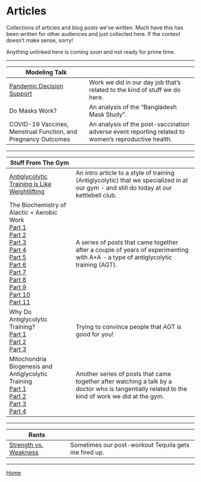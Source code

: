 # Articles

Collections of articles and blog posts we’ve written. Much have this has been written for other audiences and just collected here.  If the context doesn’t make sense, sorry!

Anything unlinked here is coming soon and not ready for prime time.

----

| Modeling Talk                                                |                                                              |
| ------------------------------------------------------------ | ------------------------------------------------------------ |
| [Pandemic Decision Support](articles/pandemic-decision-support-for-a-novel-problem-and-its-challenges.md) | Work we did in our day job that’s related to the kind of stuff we do here. |
| Do Masks Work?                                               | An analysis of the “Bangladesh Mask Study”.                  |
| COVID-19 Vaccines, Menstrual Function, and Pregnancy Outcomes | An analysis of the post-vaccination adverse event reporting related to women’s reproductive health. |

----

| Stuff From The Gym |  |
| ------------- | ------------- |
| [Antiglycolytic Training is Like Weightlifting](articles/antiglycolytic-training-is-like-weightlifting.md) | An intro article to a style of training (Antiglycolytic) that we specialized in at our gym - and still do today at our kettlebell club. |
| The Biochemistry of Alactic + Aerobic Work<br />[Part 1](articles/the-biochemistry-of-alactic-aerobic-work-part-1.md)<br />[Part 2](articles/the-biochemistry-of-alactic-aerobic-work-part-2.md)<br />[Part 3](articles/the-biochemistry-of-alactic-aerobic-work-part-3.md)<br />[Part 4](articles/the-biochemistry-of-alactic-aerobic-work-part-4.md)<br />[Part 5](articles/the-biochemistry-of-alactic-aerobic-work-part-5.md)<br />[Part 6](articles/the-biochemistry-of-alactic-aerobic-work-part-6.md)<br />[Part 7](articles/the-biochemistry-of-alactic-aerobic-work-part-7.md)<br />[Part 8](articles/the-biochemistry-of-alactic-aerobic-work-part-8.md)<br />[Part 9](articles/the-biochemistry-of-alactic-aerobic-work-part-9.md)<br />[Part 10](articles/the-biochemistry-of-alactic-aerobic-work-part-10.md)<br />[Part 11](articles/the-biochemistry-of-alactic-aerobic-work-part-11.md) | A series of posts that came together after a couple of years of experimenting with A+A - a type of antiglycolytic training (AGT). |
| Why Do Antiglycolytic Training?<br />[Part 1](articles/why-do-antiglycolytic-training-part-1.md)<br />[Part 2](articles/why-do-antiglycolytic-training-part-2.md)<br />[Part 3](articles/why-do-antiglycolytic-training-part-3.md) | Trying to convince people that AGT is good for you! |
| Mitochondria Biogenesis and Antiglycolytic Training<br />[Part 1](articles/mitochondria-biogenesis-and-antiglycolytic-training-part-1.md)<br />[Part 2](articles/mitochondria-biogenesis-and-antiglycolytic-training-part-2.md)<br />[Part 3](articles/mitochondria-biogenesis-and-antiglycolytic-training-part-3.md)<br />[Part 4](articles/mitochondria-biogenesis-and-antiglycolytic-training-part-4.md) | Another series of posts that came together after watching a talk by a doctor who is tangentially related to the kind of work we did at the gym. |

----

| Rants |  |
| ------------- | ------------- |
| [Strength vs. Weakness](articles/strength-vs-weakness.md) | Sometimes our post-workout Tequila gets me fired up. |

----

[Home](index.md)

